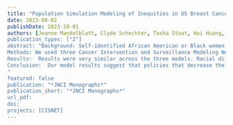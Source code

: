 ```yaml
---
title: "Population Simulation Modeling of Inequities in US Breast Cancer Mortality "
date: 2023-08-02
publishDate: 2023-10-01
authors: [Jeanne Mandelblatt, Clyde Schechter, Tasha Stout, Hui Huang, Sarah Stein, Christina Chapman, Jinani Jayasekera, Amy Trentham-Dietz, Ronald Gangnon, John Hampton, Linn Abraham, Ellen O'Meara, Vanessa Sheppard, Sandra Lee]
publication_types: ["2"]
abstract: "Background: Self-identified African American or Black women (“Black women”) have persistently higher breast cancer mortality than women from other self-reported racial/ethnic groups. These mortality differences are partially explained by the effects of systemic racism on cancer risk and carecontrol processes. We quantify the relative contributions of tumor factors, screening and treatment  these cancer control processes on cancer mortality disparities.
Methods: We used three Cancer Intervention and Surveillance Modeling Network (CISNET) simulation models to estimate the separate contribution of demographics, incidence, subtype, screening and treatment inequity on modeled mortality among multiple birth cohorts of Black women.  Model input parameters were based on national data from registries and clinical trials. Results are summarized as the mean and range across the three models.
Results:  Results were very similar across the three models. Racial differences in tumor subtype and stage distributions in the absence of screening accounted for a median of 23% (range across models 13-24%) and screening accounted for a median of 3% (range 3-4%) of the modeled mortality in Black women. Treatment parameters accounted for the majority of modeled mortality for Black women: median 17% (range 16-19%) for treatment initiation and median 61% (range 57-63%) for real-world effectiveness. 
Conclusion:  Our model results suggest that policies that decrease the effects of  systemic racism on treatment access could increase breast cancer equity. The findings  also highlight that improvements must extend beyond policies targeting equity in treatment initiation to include high-quality treatment completion.  Future modeling research will be useful to test the effects of different specific policy changes on mortality disparities.  
"
featured: false
publication: "*JNCI Monographs*"
publication_short: "*JNCI Monographs*"
url_pdf: 
doi: 
projects: [CISNET]
---
```


